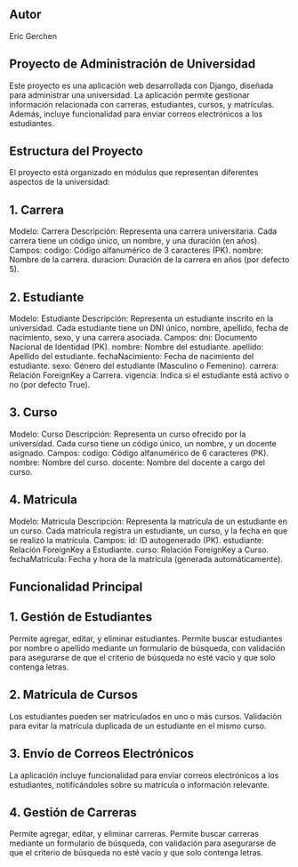 ## Autor
Eric Gerchen

## Proyecto de Administración de Universidad
Este proyecto es una aplicación web desarrollada con Django, diseñada para administrar una universidad. La aplicación permite gestionar información relacionada con carreras, estudiantes, cursos, y matrículas. Además, incluye funcionalidad para enviar correos electrónicos a los estudiantes.

## Estructura del Proyecto
El proyecto está organizado en módulos que representan diferentes aspectos de la universidad:

## 1. Carrera
Modelo: Carrera
Descripción: Representa una carrera universitaria. Cada carrera tiene un código único, un nombre, y una duración (en años).
Campos:
codigo: Código alfanumérico de 3 caracteres (PK).
nombre: Nombre de la carrera.
duracion: Duración de la carrera en años (por defecto 5).
## 2. Estudiante
Modelo: Estudiante
Descripción: Representa un estudiante inscrito en la universidad. Cada estudiante tiene un DNI único, nombre, apellido, fecha de nacimiento, sexo, y una carrera asociada.
Campos:
dni: Documento Nacional de Identidad (PK).
nombre: Nombre del estudiante.
apellido: Apellido del estudiante.
fechaNacimiento: Fecha de nacimiento del estudiante.
sexo: Género del estudiante (Masculino o Femenino).
carrera: Relación ForeignKey a Carrera.
vigencia: Indica si el estudiante está activo o no (por defecto True).
## 3. Curso
Modelo: Curso
Descripción: Representa un curso ofrecido por la universidad. Cada curso tiene un código único, un nombre, y un docente asignado.
Campos:
codigo: Código alfanumérico de 6 caracteres (PK).
nombre: Nombre del curso.
docente: Nombre del docente a cargo del curso.
## 4. Matricula
Modelo: Matricula
Descripción: Representa la matrícula de un estudiante en un curso. Cada matrícula registra un estudiante, un curso, y la fecha en que se realizó la matrícula.
Campos:
id: ID autogenerado (PK).
estudiante: Relación ForeignKey a Estudiante.
curso: Relación ForeignKey a Curso.
fechaMatricula: Fecha y hora de la matrícula (generada automáticamente).

## Funcionalidad Principal
## 1. Gestión de Estudiantes
Permite agregar, editar, y eliminar estudiantes.
Permite buscar estudiantes por nombre o apellido mediante un formulario de búsqueda, con validación para asegurarse de que el criterio de búsqueda no esté vacío y que solo contenga letras.
## 2. Matrícula de Cursos
Los estudiantes pueden ser matriculados en uno o más cursos.
Validación para evitar la matrícula duplicada de un estudiante en el mismo curso.
## 3. Envío de Correos Electrónicos
La aplicación incluye funcionalidad para enviar correos electrónicos a los estudiantes, notificándoles sobre su matrícula o información relevante.
## 4. Gestión de Carreras
Permite agregar, editar, y eliminar carreras.
Permite buscar carreras mediante un formulario de búsqueda, con validación para asegurarse de que el criterio de búsqueda no esté vacío y que solo contenga letras.